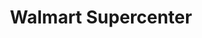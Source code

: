 ---
title: "Walmart Supercenter"
url: /oklahoma-city/walmart-supercenter-northwest-expressway/
shop: supermarket
---